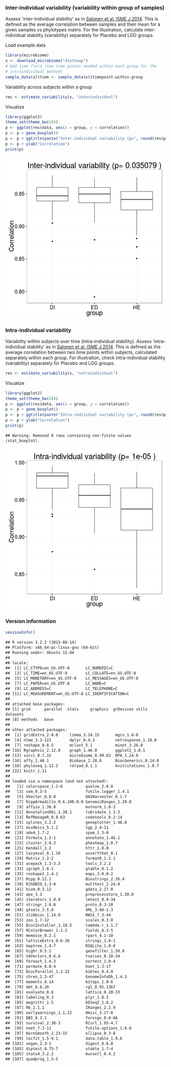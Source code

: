 ### Inter-individual variability (variability within group of samples)

Assess 'inter-individual stability' as in [Salonen et al. ISME J 2014](http://www.nature.com/ismej/journal/v8/n11/full/ismej201463a.html). This is defined as the average correlation between samples and their mean for a given samples vs phylotypes matrix. For the illustration, calculate inter-individual stability (variability) separately for Placebo and LGG groups.

Load example data


```r
library(microbiome)
x <- download_microbiome("dietswap")
# Add time field (two time points needed within each group for the 
# intraindividual method)
sample_data(x)$time <- sample_data(x)$timepoint.within.group
```


Variability across subjects within a group


```r
res <- estimate_variability(x, "interindividual")
```


Visualize


```r
library(ggplot2)
theme_set(theme_bw(20))
p <- ggplot(res$data, aes(x = group, y = correlation))
p <- p + geom_boxplot()
p <- p + ggtitle(paste("Inter-individual variability (p=", round(res$p.value, 6), ")"))
p <- p + ylab("Correlation")
print(p)
```

![plot of chunk variability-example2d](figure/variability-example2d-1.png) 


### Intra-individual variability

Variability within subjects over time (intra-individual stability). Assess 'intra-individual stability' as in [Salonen et al. ISME J 2014](http://www.nature.com/ismej/journal/v8/n11/full/ismej201463a.html). This is defined as the average correlation between two time points within subjects, calculated separately within each group. For illustration, check intra-individual stability (variability) separately for Placebo and LGG groups.


```r
res <- estimate_variability(x, "intraindividual")
```


Visualize


```r
library(ggplot2)
theme_set(theme_bw(20))
p <- ggplot(res$data, aes(x = group, y = correlation))
p <- p + geom_boxplot()
p <- p + ggtitle(paste("Intra-individual variability (p=", round(res$p.value, 6), ")"))
p <- p + ylab("Correlation")
print(p)
```

```
## Warning: Removed 6 rows containing non-finite values (stat_boxplot).
```

![plot of chunk variability-intra](figure/variability-intra-1.png) 


### Version information


```r
sessionInfo()
```

```
## R version 3.2.2 (2015-08-14)
## Platform: x86_64-pc-linux-gnu (64-bit)
## Running under: Ubuntu 15.04
## 
## locale:
##  [1] LC_CTYPE=en_US.UTF-8       LC_NUMERIC=C              
##  [3] LC_TIME=en_US.UTF-8        LC_COLLATE=en_US.UTF-8    
##  [5] LC_MONETARY=en_US.UTF-8    LC_MESSAGES=en_US.UTF-8   
##  [7] LC_PAPER=en_US.UTF-8       LC_NAME=C                 
##  [9] LC_ADDRESS=C               LC_TELEPHONE=C            
## [11] LC_MEASUREMENT=en_US.UTF-8 LC_IDENTIFICATION=C       
## 
## attached base packages:
## [1] grid      parallel  stats     graphics  grDevices utils     datasets 
## [8] methods   base     
## 
## other attached packages:
##  [1] gridExtra_2.0.0     limma_3.24.15       mgcv_1.8-8         
##  [4] nlme_3.1-122        dplyr_0.4.3         netresponse_1.18.0 
##  [7] reshape_0.8.5       mclust_5.1          minet_3.26.0       
## [10] Rgraphviz_2.12.0    graph_1.46.0        ggplot2_1.0.1      
## [13] sorvi_0.7.32        microbiome_0.99.63  RPA_1.24.0         
## [16] affy_1.46.1         Biobase_2.28.0      BiocGenerics_0.14.0
## [19] phyloseq_1.12.2     rdryad_0.1.1        knitcitations_1.0.7
## [22] knitr_1.11         
## 
## loaded via a namespace (and not attached):
##   [1] colorspace_1.2-6          qvalue_2.0.0             
##   [3] som_0.3-5                 futile.logger_1.4.1      
##   [5] XVector_0.8.0             OAIHarvester_0.1-7       
##   [7] RcppArmadillo_0.6.100.0.0 GenomicRanges_1.20.8     
##   [9] affyio_1.36.0             mvtnorm_1.0-3            
##  [11] AnnotationDbi_1.30.1      lubridate_1.3.3          
##  [13] RefManageR_0.8.63         codetools_0.2-14         
##  [15] splines_3.2.2             geneplotter_1.46.0       
##  [17] mixOmics_5.1.2            tgp_2.4-11               
##  [19] ade4_1.7-2                spam_1.3-0               
##  [21] Formula_1.2-1             annotate_1.46.1          
##  [23] cluster_2.0.3             pheatmap_1.0.7           
##  [25] Kendall_2.2               httr_1.0.0               
##  [27] lazyeval_0.1.10           assertthat_0.1           
##  [29] Matrix_1.2-2              formatR_1.2.1            
##  [31] acepack_1.3-3.3           tools_3.2.2              
##  [33] igraph_1.0.1              gtable_0.1.2             
##  [35] reshape2_1.4.1            maps_3.0.0-2             
##  [37] Rcpp_0.12.1               Biostrings_2.36.4        
##  [39] RJSONIO_1.3-0             multtest_2.24.0          
##  [41] biom_0.3.12               gdata_2.17.0             
##  [43] ape_3.3                   preprocessCore_1.30.0    
##  [45] iterators_1.0.8           lmtest_0.9-34            
##  [47] stringr_1.0.0             proto_0.3-10             
##  [49] gtools_3.5.0              XML_3.98-1.3             
##  [51] zlibbioc_1.14.0           MASS_7.3-44              
##  [53] zoo_1.7-12                scales_0.3.0             
##  [55] BiocInstaller_1.18.5      lambda.r_1.1.7           
##  [57] RColorBrewer_1.1-2        fields_8.3-5             
##  [59] memoise_0.2.1             rpart_4.1-10             
##  [61] latticeExtra_0.6-26       stringi_1.0-1            
##  [63] maptree_1.4-7             RSQLite_1.0.0            
##  [65] highr_0.5.1               genefilter_1.50.0        
##  [67] S4Vectors_0.6.6           tseries_0.10-34          
##  [69] foreach_1.4.3             nortest_1.0-4            
##  [71] permute_0.8-4             boot_1.3-17              
##  [73] BiocParallel_1.2.22       bibtex_0.4.0             
##  [75] chron_2.3-47              GenomeInfoDb_1.4.3       
##  [77] moments_0.14              bitops_1.0-6             
##  [79] dmt_0.8.20                rgl_0.95.1367            
##  [81] evaluate_0.8              lattice_0.20-33          
##  [83] labeling_0.3              plyr_1.8.3               
##  [85] magrittr_1.5              DESeq2_1.8.2             
##  [87] R6_2.1.1                  IRanges_2.2.9            
##  [89] earlywarnings_1.1.22      Hmisc_3.17-0             
##  [91] DBI_0.3.1                 foreign_0.8-66           
##  [93] survival_2.38-3           RCurl_1.95-4.7           
##  [95] nnet_7.3-11               futile.options_1.0.0     
##  [97] KernSmooth_2.23-15        ellipse_0.3-8            
##  [99] locfit_1.5-9.1            data.table_1.9.6         
## [101] vegan_2.3-1               digest_0.6.8             
## [103] diptest_0.75-7            xtable_1.7-4             
## [105] stats4_3.2.2              munsell_0.4.2            
## [107] quadprog_1.5-5
```

